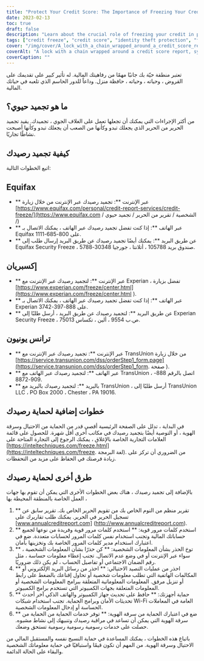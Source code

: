 ```yaml
---
title: "Protect Your Credit Score: The Importance of Freezing Your Credit"
date: 2023-02-13
toc: true
draft: false
description: "Learn about the crucial role of freezing your credit in protecting your financial future and find out how to take control of your credit score."
tags: ["credit freeze", "credit score", "identity theft protection", "financial security", "credit bureaus", "Equifax", "Experian", "TransUnion", "fraud prevention"]
cover: "/img/cover/A_lock_with_a_chain_wrapped_around_a_credit_score_report.png"
coverAlt: "A lock with a chain wrapped around a credit score report, symbolizing the protection and security that freezing your credit provides against identity theft and fraud"
coverCaption: ""
---
```


 تعتبر منطقة حيّة بك جانبًا مهمًا من رفاهيتك المالية. له تأثير كبير على تقديمك على القروض ، وحياته ، وحياته ، حافظة منزل. وداعاً للدور الحاسم الذي تلعبه في حياتك المالية.  ## ما هو تجميد حيوي؟  من أكثر الإجراءات التي يمكنك أن تجعلها تعمل على الغلاف الجوي ، تجميدك. يقيد تجميد الحرير من الحرير الذي يجعلك تبدو وكأنها من الصعب أن يجعلك تبدو وكأنها أصبحت نشاطًا تجاريًا.  ## كيفية تجميد رصيدك  اتبع الخطوات التالية:  ## Equifax  - ** عبر الإنترنت **: تجميد رصيدك عبر الإنترنت من خلال زيارة [https://www.equifax.com/personal/credit-report-services/credit-freeze/](https://www.equifax.com / الشخصية / تقرير من الحرير / تجميد حيوي /) - ** عبر الهاتف **: إذا كنت تفضل تجميد رصيدك عبر الهاتف ، يمكنك الاتصال بـ Equifax على 800-685-1111. - ** عن طريق البريد **: يمكنك أيضًا تجميد رصيدك عن طريق البريد إرسال طلب إلى Equifax Security Freeze ، صندوق بريد 105788 ، أتلانتا ، جورجيا 30348-5788.  ## إكسبريان  - ** عبر الإنترنت **: لتجميد رصيدك عبر الإنترنت مع Experian ، تفضل بزيارة [https://www.experian.com/freeze/center.html](https://www.experian.com/freeze/center.html ). - ** عبر الهاتف **: إذا كنت تفضل تجميد رصيدك عبر الهاتف ، يمكنك الاتصال بـ Experian على 888-397-3742. - ** عن طريق البريد **: لتجميد رصيدك عن طريق البريد ، أرسل طلبًا إلى Experian Security Freeze ، ص.ب 9554 ، ألين ، تكساس 75013.  ## ترانس يونيون  - ** عبر الإنترنت **: تجميد رصيدك عبر الإنترنت مع TransUnion من خلال زيارة [https://service.transunion.com/dss/orderStep1_form.page](https://service.transunion.com/dss/orderStep1_form. صفحة ). - ** عبر الهاتف **: لتجميد رصيدك عبر الهاتف مع TransUnion ، اتصل بالرقم 888-909-8872. - ** بالبريد **: لتجميد رصيدك بالبريد مع TransUnion ، أرسل طلبًا إلى TransUnion LLC ، PO Box 2000 ، Chester ، PA 19016.  ## خطوات إضافية لحماية رصيدك  في البداية ، تدلل على الصفحة الرئيسية أقصي قدر من الحماية من الاحتيال وسرقة الهوية ، أو التوصية أيضًا بتجميد رصيدك في مكاتب أخرى أقل شهرة. للحصول على قائمة العلامات التجارية الخاصة بالإغلاق ، يمكنك الرجوع إلى التجارة المتاحة على [https://inteltechniques.com/freeze.html](https://inteltechniques.com/freeze. لغة البرمجة). من الضروري أن تركز على زيادة فرصتك في الحفاظ على مزيد من التحفظات.  ## طرق أخرى لحماية رصيدك  بالإضافة إلى تجميد رصيدك ، هناك بعض الخطوات الأخرى التي يمكن أن تقوم بها جهات العمل الخاصة بالمنطقة المحيطة بها ،  1. ** تقرير منظم من النوم الخاص بك من تقويم الحرير الخاص بك. تقرير سابق عن تسجيل الحرير في الحرير. يمكنك طلب تقاريرك على [www.annualcreditreport.com] (http://www.annualcreditreport.com). 2. ** استخدم كلمات مرور قوية: ** استخدم كلمات مرور قوية وفريدة من نوعها لجميع حساباتك المالية وتجنب استخدام نفس كلمات المرور لحسابات متعددة. ضع في اعتبارك استخدام مدير كلمات المرور الخاصة بك وتخزينها بأمان. 3. ** توخ الحذر بشأن المعلومات الشخصية: ** كن حذرًا بشأن المعلومات الشخصية ، سواء عبر الإنترنت أو في وضع عدم الاتصال. تجنب إعطاء معلومات حساسة ، مثل رقم الضمان الاجتماعي أو تفاصيل الحساب ، لم يكن ذلك ضروريًا. 4. ** احذر من عمليات التصيد الاحتيالي: ** احذر من رسائل البريد الإلكتروني أو المكالمات الهاتفية التي تطلب معلومات شخصية أو تحاول إقناعك بالضغط على رابط أو تنزيل مرفق. المعلومات المعلوماتية المتعلقة ببرامج المعلومات الشخصية أو المعلومات المتعلقة بجهات الكمبيوتر التي تستخدم برامج الكمبيوتر. 5. ** حماية أجهزتك: ** حافظ على تحديث جهاز الكمبيوتر والهاتف الذكي آخر أحدث تحديثات الأمان وبرامج الحماية. تجنب استخدام شبكات Wi-Fi العامة في المعاملات الحساسة أو إدخال المعلومات الشخصية. 6. ** ضع في اعتبارك الحماية من سرقة الهوية: ** توفر خدمات الحماية من الحماية من سرقة الهوية التي يمكن أن تساعد في مراقبة رصيدك وتنبيهك إلى نشاط مشبوه. حصلت على خدمات رسومية رسومية رسومية تستحق وضعك.  باتباع هذه الخطوات ، يمكنك المساعدة في حماية النسيج نفسه والمستقبل المالي من الاحتيال وسرقة الهوية. من المهم أن تكون قيمًا واستباقيًا في حماية معلوماتك الشخصية والبقاء على الحالة الدائمة. 